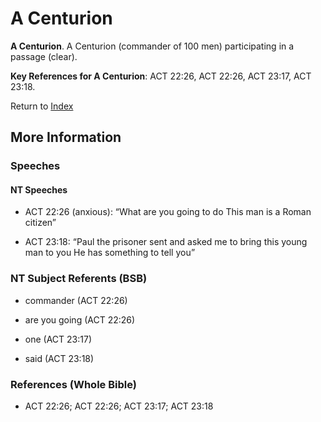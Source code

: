 # A Centurion
**A Centurion**. 
A Centurion (commander of 100 men) participating in a passage (clear). 




**Key References for A Centurion**: 
ACT 22:26, ACT 22:26, ACT 23:17, ACT 23:18. 






Return to [Index](00-Index.md)

## More Information

### Speeches

#### NT Speeches

* ACT 22:26 (anxious): “What are you going to do This man is a Roman citizen”

* ACT 23:18: “Paul the prisoner sent and asked me to bring this young man to you He has something to tell you”

### NT Subject Referents (BSB)

* commander (ACT 22:26)

* are you going (ACT 22:26)

* one (ACT 23:17)

* said (ACT 23:18)



### References (Whole Bible)

* ACT 22:26; ACT 22:26; ACT 23:17; ACT 23:18



